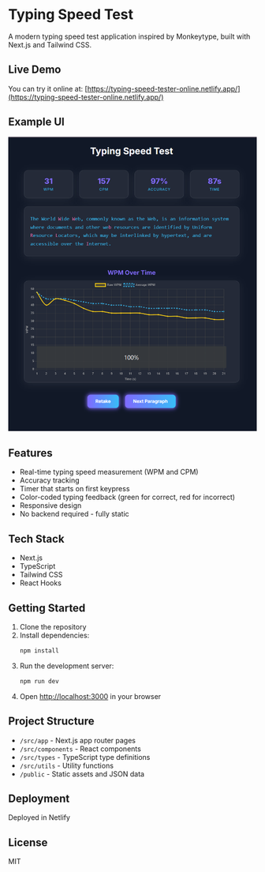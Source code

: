 # Typing Speed Test

A modern typing speed test application inspired by Monkeytype, built with Next.js and Tailwind CSS.

## Live Demo

You can try it online at: [https://typing-speed-tester-online.netlify.app/](https://typing-speed-tester-online.netlify.app/)

## Example UI

![Typing Speed Test Example UI](./public/sc.png)

## Features

- Real-time typing speed measurement (WPM and CPM)
- Accuracy tracking
- Timer that starts on first keypress
- Color-coded typing feedback (green for correct, red for incorrect)
- Responsive design
- No backend required - fully static

## Tech Stack

- Next.js
- TypeScript
- Tailwind CSS
- React Hooks

## Getting Started

1. Clone the repository
2. Install dependencies:
   ```bash
   npm install
   ```
3. Run the development server:
   ```bash
   npm run dev
   ```
4. Open [http://localhost:3000](http://localhost:3000) in your browser

## Project Structure

- `/src/app` - Next.js app router pages
- `/src/components` - React components
- `/src/types` - TypeScript type definitions
- `/src/utils` - Utility functions
- `/public` - Static assets and JSON data

## Deployment

Deployed in Netlify



## License

MIT
